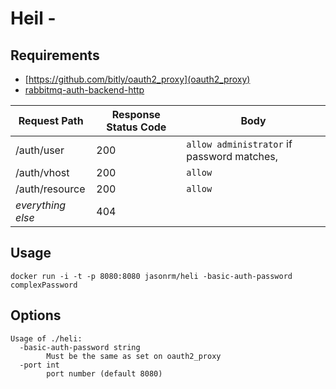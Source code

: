 # Heil -

## Requirements

* [https://github.com/bitly/oauth2_proxy](oauth2_proxy)
* [rabbitmq-auth-backend-http](https://github.com/rabbitmq/rabbitmq-auth-backend-http)

| Request Path      | Response Status Code | Body                                       |
|-------------------|----------------------|--------------------------------------------|
| /auth/user        | 200                  | `allow administrator` if password matches, |
| /auth/vhost       | 200                  | `allow`                                    |
| /auth/resource    | 200                  | `allow`                                    |
| _everything else_ | 404                  |                                            |

## Usage

`docker run -i -t -p 8080:8080 jasonrm/heli -basic-auth-password complexPassword`

## Options

```
Usage of ./heli:
  -basic-auth-password string
        Must be the same as set on oauth2_proxy
  -port int
        port number (default 8080)
```
